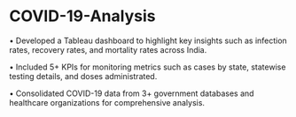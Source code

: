 # COVID-19-Analysis

• Developed a Tableau dashboard to highlight key insights such as infection rates, recovery rates, and mortality rates across India.

• Included 5+ KPIs for monitoring metrics such as cases by state, statewise testing details, and doses administrated.

• Consolidated COVID-19 data from 3+ government databases and healthcare organizations for comprehensive analysis.
